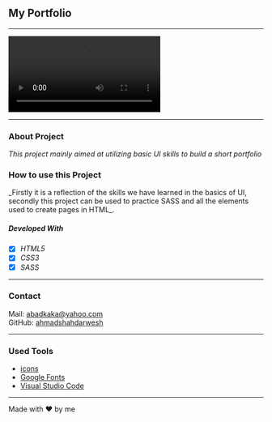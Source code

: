## My Portfolio

---

![Screenshot from Project](./images/portfolio.webm)

---

### About Project

_This project mainly aimed at utilizing basic UI skills to build a short portfolio_

### How to use this Project

\_Firstly it is a reflection of the skills we have learned in the basics of UI, secondly this project can be used to practice SASS and all the elements used to create pages in HTML\_.

##### Developed With

- [x] _HTML5_
- [x] _CSS3_
- [x] _SASS_

---

### Contact

Mail: <abadkaka@yahoo.com><br>
GitHub: [ahmadshahdarwesh](https://github.com/)<br>

---

### Used Tools

- [icons](https://www.fontawesome.com)
- [Google Fonts](https://fonts.google.com/)
- [Visual Studio Code](https://code.visualstudio.com/)

---

Made with ❤️ by me
